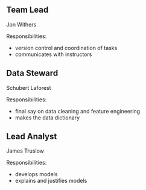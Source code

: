 Team Lead
---
Jon Withers  

Responsibilities:  
- version control and coordination of tasks  
- communicates with instructors  

Data Steward
---
Schubert Laforest  

Responsibilities:  
- final say on data cleaning and feature engineering  
- makes the data dictionary  

Lead Analyst
---
James Truslow  

Responsibilities:  
- develops models  
- explains and justifies models